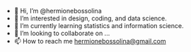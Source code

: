 - 👋 Hi, I’m @hermionebossolina
- 👀 I’m interested in design, coding, and data science.
- 🌱 I’m currently learning statistics and information science.
- 💞️ I’m looking to collaborate on ...
- 📫 How to reach me hermionebossolina@gmail.com

<!---
hermionebossolina/hermionebossolina is a ✨ special ✨ repository because its `README.md` (this file) appears on your GitHub profile.
You can click the Preview link to take a look at your changes.
--->
